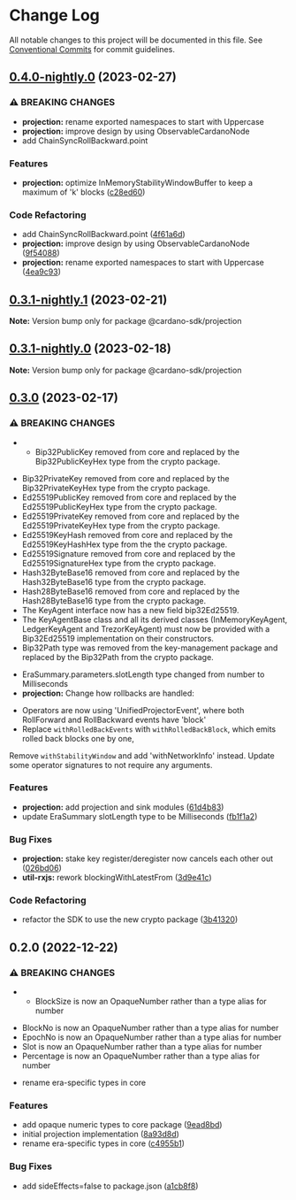 # Change Log

All notable changes to this project will be documented in this file.
See [Conventional Commits](https://conventionalcommits.org) for commit guidelines.

## [0.4.0-nightly.0](https://github.com/input-output-hk/cardano-js-sdk/compare/@cardano-sdk/projection@0.3.1-nightly.1...@cardano-sdk/projection@0.4.0-nightly.0) (2023-02-27)

### ⚠ BREAKING CHANGES

- **projection:** rename exported namespaces to start with Uppercase
- **projection:** improve design by using ObservableCardanoNode
- add ChainSyncRollBackward.point

### Features

- **projection:** optimize InMemoryStabilityWindowBuffer to keep a maximum of 'k' blocks ([c28ed60](https://github.com/input-output-hk/cardano-js-sdk/commit/c28ed60308825804460387b522de9be72a270750))

### Code Refactoring

- add ChainSyncRollBackward.point ([4f61a6d](https://github.com/input-output-hk/cardano-js-sdk/commit/4f61a6d960adb85f762c09fb61d1a461e907cd72))
- **projection:** improve design by using ObservableCardanoNode ([9f54088](https://github.com/input-output-hk/cardano-js-sdk/commit/9f54088fb256f79e8da2c838b1244e92618f25b2))
- **projection:** rename exported namespaces to start with Uppercase ([4ea9c93](https://github.com/input-output-hk/cardano-js-sdk/commit/4ea9c931950585110901b23907a25ee6e9b61f75))

## [0.3.1-nightly.1](https://github.com/input-output-hk/cardano-js-sdk/compare/@cardano-sdk/projection@0.3.1-nightly.0...@cardano-sdk/projection@0.3.1-nightly.1) (2023-02-21)

**Note:** Version bump only for package @cardano-sdk/projection

## [0.3.1-nightly.0](https://github.com/input-output-hk/cardano-js-sdk/compare/@cardano-sdk/projection@0.3.0...@cardano-sdk/projection@0.3.1-nightly.0) (2023-02-18)

**Note:** Version bump only for package @cardano-sdk/projection

## [0.3.0](https://github.com/input-output-hk/cardano-js-sdk/compare/@cardano-sdk/projection@0.2.0...@cardano-sdk/projection@0.3.0) (2023-02-17)

### ⚠ BREAKING CHANGES

- - Bip32PublicKey removed from core and replaced by the Bip32PublicKeyHex type from the crypto package.

* Bip32PrivateKey removed from core and replaced by the Bip32PrivateKeyHex type from the crypto package.
* Ed25519PublicKey removed from core and replaced by the Ed25519PublicKeyHex type from the crypto package.
* Ed25519PrivateKey removed from core and replaced by the Ed25519PrivateKeyHex type from the crypto package.
* Ed25519KeyHash removed from core and replaced by the Ed25519KeyHashHex type from the the crypto package.
* Ed25519Signature removed from core and replaced by the Ed25519SignatureHex type from the crypto package.
* Hash32ByteBase16 removed from core and replaced by the Hash32ByteBase16 type from the crypto package.
* Hash28ByteBase16 removed from core and replaced by the Hash28ByteBase16 type from the crypto package.
* The KeyAgent interface now has a new field bip32Ed25519.
* The KeyAgentBase class and all its derived classes (InMemoryKeyAgent, LedgerKeyAgent and TrezorKeyAgent) must now be provided with a Bip32Ed25519 implementation on their constructors.
* Bip32Path type was removed from the key-management package and replaced by the Bip32Path from the crypto package.

- EraSummary.parameters.slotLength type changed from number
  to Milliseconds
- **projection:** Change how rollbacks are handled:

* Operators are now using 'UnifiedProjectorEvent', where both
  RollForward and RollBackward events have 'block'
* Replace `withRolledBackEvents` with `withRolledBackBlock`,
  which emits rolled back blocks one by one,

Remove `withStabilityWindow` and add 'withNetworkInfo' instead.
Update some operator signatures to not require any arguments.

### Features

- **projection:** add projection and sink modules ([61d4b83](https://github.com/input-output-hk/cardano-js-sdk/commit/61d4b8397e638e092d7eb49fada4bd425bc90274))
- update EraSummary slotLength type to be Milliseconds ([fb1f1a2](https://github.com/input-output-hk/cardano-js-sdk/commit/fb1f1a2c4fb77d03e45f9255c182e9bc54583324))

### Bug Fixes

- **projection:** stake key register/deregister now cancels each other out ([026bd06](https://github.com/input-output-hk/cardano-js-sdk/commit/026bd0682e7656e8b0ec2b8f36c240d856407a52))
- **util-rxjs:** rework blockingWithLatestFrom ([3d9e41c](https://github.com/input-output-hk/cardano-js-sdk/commit/3d9e41cbc309557fdc080587b7394de654a115ee))

### Code Refactoring

- refactor the SDK to use the new crypto package ([3b41320](https://github.com/input-output-hk/cardano-js-sdk/commit/3b41320e7971a231d50785733ff4cd0793418d3d))

## 0.2.0 (2022-12-22)

### ⚠ BREAKING CHANGES

- - BlockSize is now an OpaqueNumber rather than a type alias for number

* BlockNo is now an OpaqueNumber rather than a type alias for number
* EpochNo is now an OpaqueNumber rather than a type alias for number
* Slot is now an OpaqueNumber rather than a type alias for number
* Percentage is now an OpaqueNumber rather than a type alias for number

- rename era-specific types in core

### Features

- add opaque numeric types to core package ([9ead8bd](https://github.com/input-output-hk/cardano-js-sdk/commit/9ead8bdb34b7ffc57c32f9ab18a6c6ca14af3fda))
- initial projection implementation ([8a93d8d](https://github.com/input-output-hk/cardano-js-sdk/commit/8a93d8d427eb947b6f34566f8a694fcedfe0e59f))
- rename era-specific types in core ([c4955b1](https://github.com/input-output-hk/cardano-js-sdk/commit/c4955b1f3ae0992bb55b1c1461a1e449be0b6ef2))

### Bug Fixes

- add sideEffects=false to package.json ([a1cb8f8](https://github.com/input-output-hk/cardano-js-sdk/commit/a1cb8f807e8d5947d0c512e0918713ff97d5d48e))
